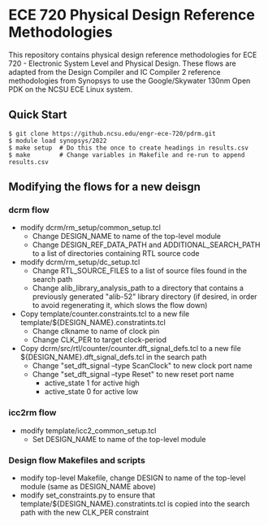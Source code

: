 ECE 720 Physical Design Reference Methodologies
====================

This repository contains physical design reference methodologies for ECE 720 - Electronic System Level and Physical Design.  These flows are adapted from the Design Compiler and IC Compiler 2 reference methodologies from Synopsys to use the Google/Skywater 130nm Open PDK on the NCSU ECE Linux system.

## Quick Start

    $ git clone https://github.ncsu.edu/engr-ece-720/pdrm.git
    $ module load synopsys/2022
    $ make setup  # Do this the once to create headings in results.csv
    $ make        # Change variables in Makefile and re-run to append results.csv

## Modifying the flows for a new deisgn

### dcrm flow
* modify dcrm/rm_setup/common_setup.tcl
  * Change DESIGN_NAME to name of the top-level module
  * Change DESIGN_REF_DATA_PATH and ADDITIONAL_SEARCH_PATH to a list of directories containing RTL source code
* modify dcrm/rm_setup/dc_setup.tcl
  * Change RTL_SOURCE_FILES to a list of source files found in the search path
  * Change alib_library_analysis_path to a directory that contains a previously generated "alib-52" library directory (if desired, in order to avoid regenerating it, which slows the flow down) 
* Copy template/counter.constraints.tcl to a new file template/${DESIGN_NAME}.constratints.tcl
  * Change clkname to name of clock pin
  * Change CLK_PER to target clock-period
* Copy dcrm/src/rtl/counter/counter.dft_signal_defs.tcl to a new file ${DESIGN_NAME}.dft_signal_defs.tcl in the search path
  * Change "set_dft_signal –type ScanClock" to new clock port name
  * Change "set_dft_signal –type Reset" to new reset port name
    * active_state 1 for active high
    * active_state 0 for active low

### icc2rm flow
* modify template/icc2_common_setup.tcl
  * Set DESIGN_NAME to name of the top-level module

### Design flow Makefiles and scripts
* modify top-level Makefile, change DESIGN to name of the top-level module (same as DESIGN_NAME above)
* modify set_constraints.py to ensure that template/${DESIGN_NAME}.constratints.tcl is copied into the search path with the new CLK_PER constraint

